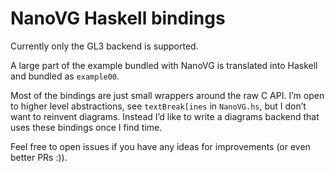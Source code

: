 # NanoVG Haskell bindings

Currently only the GL3 backend is supported.

A large part of the example bundled with NanoVG is translated into
Haskell and bundled as `example00`.

Most of the bindings are just small wrappers around the raw C API. I’m
open to higher level abstractions, see
`textBreak[ines` in `NanoVG.hs`, but I don’t want to reinvent diagrams.
Instead I’d like to write a diagrams backend that uses these bindings once I find time.

Feel free to open issues if you have any ideas for improvements (or even better PRs :)).
